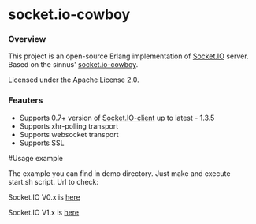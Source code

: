 socket.io-cowboy
================

### Overview

This project is an open-source Erlang implementation of [Socket.IO](http://socket.io/) server. Based on the sinnus' [socket.io-cowboy](https://github.com/sinnus/socket.io-cowboy).

Licensed under the Apache License 2.0.

### Feauters

* Supports 0.7+ version of [Socket.IO-client](https://github.com/Automattic/socket.io-client) up to latest - 1.3.5
* Supports xhr-polling transport
* Supports websocket transport
* Supports SSL

#Usage example

The example you can find in demo directory. Just make and execute start.sh script. Url to check: 

Socket.IO V0.x is [here](http://localhost:8080/index.html)

Socket.IO V1.x is [here](http://localhost:8080/index_v1.html)